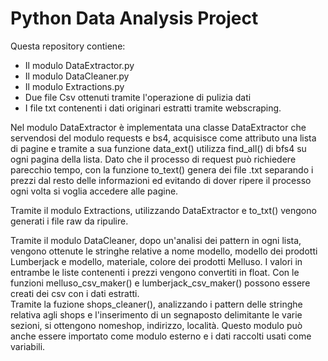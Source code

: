 # Python Data Analysis Project

Questa repository contiene:

- Il modulo DataExtractor.py
- Il modulo DataCleaner.py
- Il modulo Extractions.py
- Due file Csv ottenuti tramite l'operazione di pulizia dati
- I file txt contenenti i dati originari estratti tramite webscraping.

Nel modulo DataExtractor è implementata una classe DataExtractor che servendosi del modulo requests e bs4, acquisisce come attributo una lista di pagine e tramite a sua funzione data_ext() utilizza find_all() di bfs4 su ogni pagina della lista. Dato che il processo di request può richiedere parecchio tempo, con la funzione to_text() genera dei file .txt separando i prezzi dal resto delle informazioni ed evitando di dover ripere il processo ogni volta si voglia accedere 
alle pagine.

Tramite il modulo Extractions, utilizzando DataExtractor e to_txt() vengono generati i file raw da ripulire.

Tramite il modulo DataCleaner, dopo un'analisi dei pattern in ogni lista, vengono ottenute le stringhe relative a nome modello, modello dei prodotti Lumberjack e modello, materiale, colore dei prodotti Melluso.
I valori in entrambe le liste contenenti i prezzi vengono convertiti in float. Con le funzioni melluso_csv_maker() e lumberjack_csv_maker() possono essere creati dei csv con i dati estratti.   
Tramite la fuzione shops_cleaner(), analizzando i pattern delle stringhe relativa agli shops e l'inserimento di un segnaposto delimitante le varie sezioni, si ottengono nomeshop, indirizzo, località.
Questo modulo può anche essere importato come modulo esterno e i dati raccolti usati come variabili.
